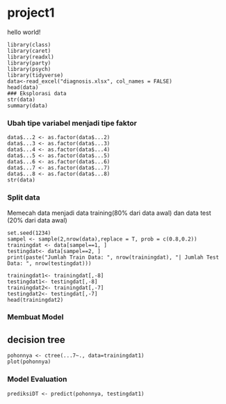 # project1

hello world!
```{r}
library(class)
library(caret)
library(readxl)
library(party)
library(psych)
library(tidyverse)
data<-read_excel("diagnosis.xlsx", col_names = FALSE)
head(data)
### Eksplorasi data
str(data)
summary(data)
```

### Ubah tipe variabel menjadi tipe faktor
```{r}
data$...2 <- as.factor(data$...2)
data$...3 <- as.factor(data$...3)
data$...4 <- as.factor(data$...4)
data$...5 <- as.factor(data$...5)
data$...6 <- as.factor(data$...6)
data$...7 <- as.factor(data$...7)
data$...8 <- as.factor(data$...8)
str(data)
```

### Split data
Memecah data menjadi data training(80% dari data awal) dan data test (20% dari data awal)
```{r}
set.seed(1234)
sampel <- sample(2,nrow(data),replace = T, prob = c(0.8,0.2))
trainingdat <- data[sampel==1, ]
testingdat<- data[sampel==2, ]
print(paste("Jumlah Train Data: ", nrow(trainingdat), "| Jumlah Test Data: ", nrow(testingdat)))

trainingdat1<- trainingdat[,-8]
testingdat1<- testingdat[,-8]
trainingdat2<- trainingdat[,-7]
testingdat2<- testingdat[,-7]
head(trainingdat2)
```

### Membuat Model
## decision tree
```{r}
pohonnya <- ctree(...7~., data=trainingdat1)
plot(pohonnya)
```

### Model Evaluation
```{r}
prediksiDT <- predict(pohonnya, testingdat1)
```
